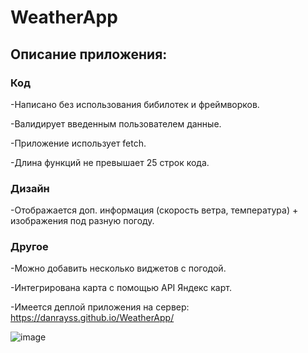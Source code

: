 # WeatherApp
## Описание приложения:
### Код
-Написано без использования бибилотек и фреймворков.

-Валидирует введенным пользователем данные.

-Приложение использует fetch.

-Длина функций не превышает 25 строк кода.

### Дизайн

-Отображается доп. информация (скорость ветра, температура) + изображения под разную погоду.

### Другое

-Можно добавить несколько виджетов с погодой.

-Интегрирована карта с помощью API Яндекс карт.

-Имеется деплой приложения на сервер: https://danrayss.github.io/WeatherApp/

![image](https://user-images.githubusercontent.com/113042616/202887606-9ba62ce9-1fd0-4e4b-85bb-c99a4dbfedb3.png)
